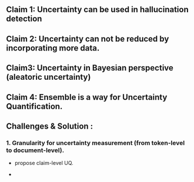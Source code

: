 
## Claim 1: Uncertainty can be used in hallucination detection

## Claim 2: Uncertainty can not be reduced by incorporating more data.

## Claim3: Uncertainty in Bayesian perspective (aleatoric uncertainty)

## Claim 4: Ensemble is a way for Uncertainty Quantification.

## Challenges & Solution : 
### 1. Granularity for uncertainty measurement (from token-level to document-level).
- propose claim-level UQ.
  
- 


